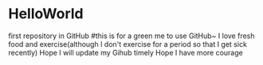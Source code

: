# HelloWorld
first repository in GitHub
#this is for a green me to use GitHub~
I love fresh food and exercise(although I don't exercise for a period so that I get sick recently)
Hope I will update my Gihub timely
Hope I have more courage
